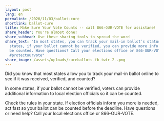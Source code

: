 ```yaml
---
layout: post
lang: en
permalink: /2020/11/03/ballot-cure
shortlink: ballot-cure
title: Make Sure Your Vote Counts -- call 866-OUR-VOTE for assistane!
share_header: You're almost done!
share_subhead: Use these sharing tools to spread the word
share_text: "In most states, you can track your mail-in ballot’s status. In some
  states, if your ballot cannot be verified, you can provide more info so it can
  be counted. Have questions? Call your elections office or 866-OUR-VOTE.
  #protectourvote"
share_image: /assets/uploads/cureballots-fb-twtr-2-.png
---
```

Did you know that most states allow you to track your mail-in ballot online to see if it was received, verified, and counted?

In some states, if your ballot cannot be verified, voters can provide additional information to local election officials so it can be counted. 

Check the rules in your state. If election officials inform you more is needed, act fast so your ballot can be counted before the deadline. Have questions or need help? Call your local elections office or 866-OUR-VOTE.